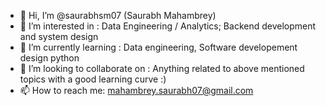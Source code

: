 - 👋 Hi, I’m @saurabhsm07 (Saurabh Mahambrey)
- 👀 I’m interested in : Data Engineering / Analytics; Backend development and system design
- 🌱 I’m currently learning : Data engineering, Software developement design python
- 💞️ I’m looking to collaborate on : Anything related to above mentioned topics with a good learning curve :)
- 📫 How to reach me: mahambrey.saurabh07@gmail.com

<!---
saurabhsm07/saurabhsm07 is a ✨ special ✨ repository because its `README.md` (this file) appears on your GitHub profile.
You can click the Preview link to take a look at your changes.
--->
